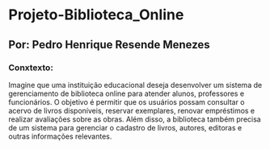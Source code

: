 # Projeto-Biblioteca_Online
## Por: Pedro Henrique Resende Menezes

### Conxtexto:
Imagine que uma instituição educacional deseja desenvolver um sistema de gerenciamento de biblioteca online para atender alunos, professores e funcionários. O objetivo é permitir que os usuários possam consultar o acervo de livros disponíveis, reservar exemplares, renovar empréstimos e realizar avaliações sobre as obras. Além disso, a biblioteca também precisa de um sistema para gerenciar o cadastro de livros, autores, editoras e outras informações relevantes. 
